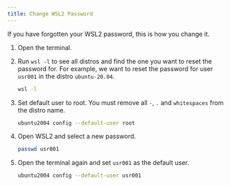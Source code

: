 ```yaml
---
title: Change WSL2 Password
---
```


If you have forgotten your WSL2 password, this is how you change it.

<div class="steps" markdown>

1. Open the terminal.
1. Run `wsl -l` to see all distros and find the one you want to reset the password for. For example, we want to reset the password for user `usr001` in the distro `ubuntu-20.04`.

	```bash
	wsl -l
	```

1. Set default user to root. You must remove all `-`, `.` and `whitespaces` from the distro name.

	```bash
	ubuntu2004 config --default-user root
	```

1. Open WSL2 and select a new password.

	```bash
	passwd usr001
	```
	
1. Open the terminal again and set `usr001` as the default user.

	```bash
	ubuntu2004 config --default-user usr001
	```

</div>